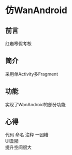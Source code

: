 # 仿WanAndroid
## 前言
红岩寒假考核
## 简介
采用单Activity多Fragment
## 功能
实现了WanAndroid的部分功能
## 心得
代码 命名 注释 一团糟  
UI丑陋  
提升空间很大
